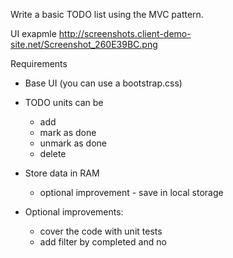 Write a basic TODO list using the MVC pattern.

UI exapmle
http://screenshots.client-demo-site.net/Screenshot_260E39BC.png

Requirements
- Base UI (you can use a bootstrap.css)
- TODO units can be
  - add
  - mark as done
  - unmark as done
  - delete
- Store data in RAM
  - optional improvement - save in local storage

- Optional improvements:
  - cover the code with unit tests
  - add filter by completed and no